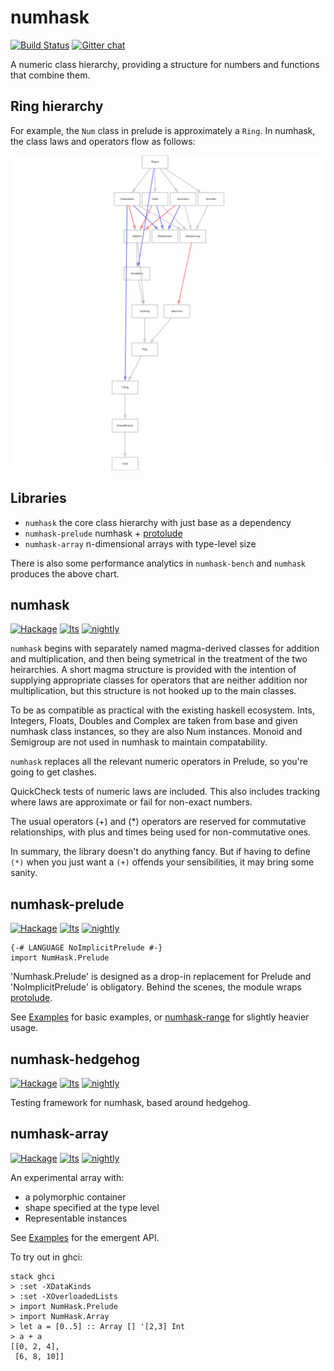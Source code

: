 numhask
===

[![Build Status](https://travis-ci.org/tonyday567/numhask.svg)](https://travis-ci.org/tonyday567/numhask) [![Gitter chat](https://badges.gitter.im/numhask/Lobby.png)](https://gitter.im/numhask/Lobby)

A numeric class hierarchy, providing a structure for numbers and functions that combine them.

Ring hierarchy
---

For example, the `Num` class in prelude is approximately a `Ring`. In numhask, the class laws and operators flow as follows:

[![Ring Hierarchy](numhask/other/ring.svg)](numhask/other/ring.svg)

Libraries
---

- `numhask` the core class hierarchy with just base as a dependency
- `numhask-prelude` numhask + [protolude](https://hackage.haskell.org/package/protolude)
- `numhask-array` n-dimensional arrays with type-level size

There is also some performance analytics in `numhask-bench` and `numhask` produces the above chart.

numhask
---

[![Hackage](https://img.shields.io/hackage/v/numhask.svg)](https://hackage.haskell.org/package/numhask) [![lts](https://www.stackage.org/package/numhask/badge/lts)](http://stackage.org/lts/package/numhask) [![nightly](https://www.stackage.org/package/numhask/badge/nightly)](http://stackage.org/nightly/package/numhask)

`numhask` begins with separately named magma-derived classes for addition and multiplication, and then being symetrical in the treatment of the two heirarchies.  A short magma structure is provided with the intention of supplying appropriate classes for operators that are neither addition nor multiplication, but this structure is not hooked up to the main classes.

To be as compatible as practical with the existing haskell ecosystem.  Ints, Integers, Floats, Doubles and Complex are taken from base and given numhask class instances, so they are also Num instances.  Monoid and Semigroup are not used in numhask to maintain compatability.

`numhask` replaces all the relevant numeric operators in Prelude, so you're going to get clashes.

QuickCheck tests of numeric laws are included.  This also includes tracking where laws are approximate or fail for non-exact numbers.

The usual operators (+) and (*) operators are reserved for commutative relationships, with plus and times being used for non-commutative ones.

In summary, the library doesn't do anything fancy. But if having to define `(*)` when you just want a `(+)` offends your sensibilities, it may bring some sanity.

numhask-prelude
---

[![Hackage](https://img.shields.io/hackage/v/numhask-prelude.svg)](https://hackage.haskell.org/package/numhask-prelude) [![lts](https://www.stackage.org/package/numhask-prelude/badge/lts)](http://stackage.org/lts/package/numhask-prelude) [![nightly](https://www.stackage.org/package/numhask-prelude/badge/nightly)](http://stackage.org/nightly/package/numhask-prelude)

``` {.sourceCode .literate .haskell}
{-# LANGUAGE NoImplicitPrelude #-}
import NumHask.Prelude
```

'Numhask.Prelude' is designed as a drop-in replacement for Prelude and 'NoImplicitPrelude' is obligatory. Behind the scenes, the module wraps [protolude](https://www.stackage.org/package/protolude).

See [Examples](numhask-prelude/src/NumHask/Examples.hs) for basic examples, or [numhask-range](https://www.stackage.org/package/numhask-range) for slightly heavier usage.


numhask-hedgehog
---

[![Hackage](https://img.shields.io/hackage/v/numhask-hedgehog.svg)](https://hackage.haskell.org/package/numhask-hedgehog) [![lts](https://www.stackage.org/package/numhask-test/badge/lts)](http://stackage.org/lts/package/numhask-hedgehog) [![nightly](https://www.stackage.org/package/numhask-hedgehog/badge/nightly)](http://stackage.org/nightly/package/numhask-hedgehog)

Testing framework for numhask, based around hedgehog.


numhask-array
---

[![Hackage](https://img.shields.io/hackage/v/numhask-array.svg)](https://hackage.haskell.org/package/numhask-array) [![lts](https://www.stackage.org/package/numhask-array/badge/lts)](http://stackage.org/lts/package/numhask-array) [![nightly](https://www.stackage.org/package/numhask-array/badge/nightly)](http://stackage.org/nightly/package/numhask-array)

An experimental array with:

- a polymorphic container
- shape specified at the type level
- Representable instances

See [Examples](src/NumHask/Array/Example.hs) for the emergent API.

To try out in ghci:

```
stack ghci
> :set -XDataKinds
> :set -XOverloadedLists
> import NumHask.Prelude
> import NumHask.Array
> let a = [0..5] :: Array [] '[2,3] Int
> a + a
[[0, 2, 4],
 [6, 8, 10]]
```
